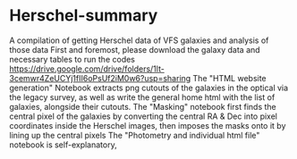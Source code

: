 # Herschel-summary
A compilation of getting Herschel data of VFS galaxies and analysis of those data
First and foremost, please download the galaxy data and necessary tables to run the codes https://drive.google.com/drive/folders/1lt-3cemwr4ZeUCYj1fII6oPsUf2iM0w6?usp=sharing
The "HTML website generation" Notebook extracts png cutouts of the galaxies in the optical via the legacy survey, as well as write the general home html with the list of galaxies, alongside their cutouts.
The "Masking" notebook first finds the central pixel of the galaxies by converting the central RA & Dec into pixel coordinates inside the Herschel images, then imposes the masks onto it by lining up the central pixels
The "Photometry and individual html file" notebook is self-explanatory, 
